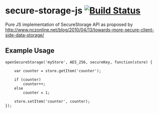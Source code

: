 secure-storage-js [![Build Status](https://travis-ci.org/bealearts/secure-storage-js.png?branch=master)](https://travis-ci.org/bealearts/secure-storage-js)
=================
Pure JS implementation of SecureStorage API as proposed by http://www.nczonline.net/blog/2010/04/13/towards-more-secure-client-side-data-storage/

Example Usage
-------------

    openSecureStorage('myStore', AES_256, secureKey, function(store) {
		
		var counter = store.getItem('counter');

		if (counter)
			counter++;
		else
			counter = 1;

		store.setItem('counter', counter);
	});
